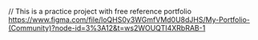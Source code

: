 // This is a practice project with free reference portfolio
https://www.figma.com/file/loQHS0y3WGmfVMd0U8dJHS/My-Portfolio-(Community)?node-id=3%3A12&t=ws2WOUQTI4XRbRAB-1